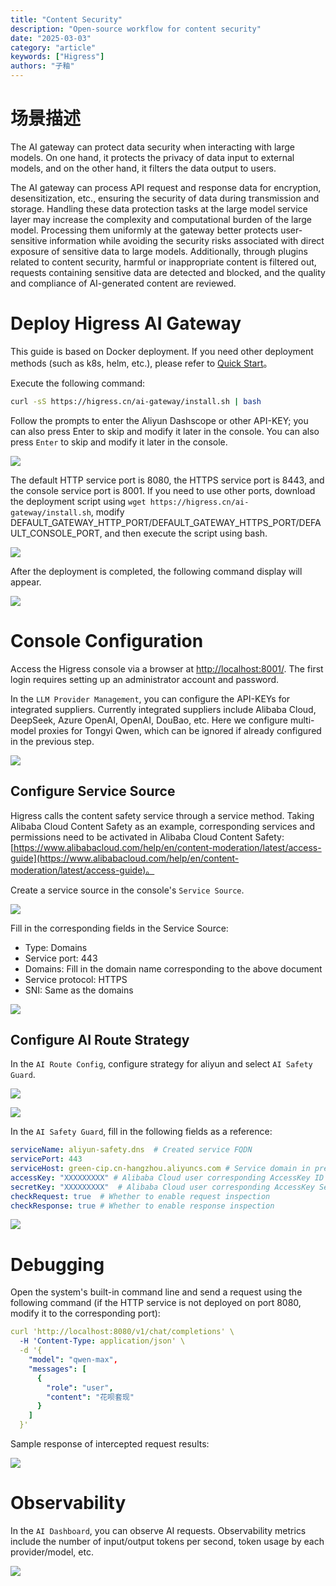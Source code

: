 ```yaml
---
title: "Content Security"
description: "Open-source workflow for content security"
date: "2025-03-03"
category: "article"
keywords: ["Higress"]
authors: "子釉"
---
```

# 场景描述
The AI gateway can protect data security when interacting with large models. On one hand, it protects the privacy of data input to external models, and on the other hand, it filters the data output to users.

The AI gateway can process API request and response data for encryption, desensitization, etc., ensuring the security of data during transmission and storage. Handling these data protection tasks at the large model service layer may increase the complexity and computational burden of the large model. Processing them uniformly at the gateway better protects user-sensitive information while avoiding the security risks associated with direct exposure of sensitive data to large models. Additionally, through plugins related to content security, harmful or inappropriate content is filtered out, requests containing sensitive data are detected and blocked, and the quality and compliance of AI-generated content are reviewed.

# Deploy Higress AI Gateway
This guide is based on Docker deployment. If you need other deployment methods (such as k8s, helm, etc.), please refer to [Quick Start](https://higress.cn/docs/latest/user/quickstart/)。



Execute the following command:

```bash
curl -sS https://higress.cn/ai-gateway/install.sh | bash
```

Follow the prompts to enter the Aliyun Dashscope or other API-KEY; you can also press Enter to skip and modify it later in the console. You can also press `Enter` to skip and modify it later in the console.

![](https://intranetproxy.alipay.com/skylark/lark/0/2025/png/66357218/1741063971166-0b83c7c9-b093-49f1-b38b-145994623f30.png)



The default HTTP service port is 8080, the HTTPS service port is 8443, and the console service port is 8001. If you need to use other ports, download the deployment script using `wget https://higress.cn/ai-gateway/install.sh`, modify DEFAULT_GATEWAY_HTTP_PORT/DEFAULT_GATEWAY_HTTPS_PORT/DEFAULT_CONSOLE_PORT, and then execute the script using bash.

![](https://intranetproxy.alipay.com/skylark/lark/0/2025/png/66357218/1741059869116-ab053c2c-0aaf-451b-8cad-21ac9664c28d.png)



After the deployment is completed, the following command display will appear.

![](https://intranetproxy.alipay.com/skylark/lark/0/2025/png/66357218/1741063935811-ddf2eef7-967d-49a8-92e6-f99613b7dbf7.png)



# Console Configuration
Access the Higress console via a browser at [http://localhost:8001/](http://localhost:8001/). The first login requires setting up an administrator account and password.

In the `LLM Provider Management`, you can configure the API-KEYs for integrated suppliers. Currently integrated suppliers include Alibaba Cloud, DeepSeek, Azure OpenAI, OpenAI, DouBao, etc. Here we configure multi-model proxies for Tongyi Qwen, which can be ignored if already configured in the previous step.

![](https://intranetproxy.alipay.com/skylark/lark/0/2025/png/66357218/1742353878452-5c534a42-df83-4061-8077-22131be501ff.png)



## Configure Service Source
Higress calls the content safety service through a service method. Taking Alibaba Cloud Content Safety as an example, corresponding services and permissions need to be activated in Alibaba Cloud Content Safety: [https://www.alibabacloud.com/help/en/content-moderation/latest/access-guide](https://www.alibabacloud.com/help/en/content-moderation/latest/access-guide)。

Create a service source in the console's `Service Source`.

![](https://intranetproxy.alipay.com/skylark/lark/0/2025/png/66357218/1742385763061-e58ac0cd-7f18-430e-a032-954be26985fa.png)

Fill in the corresponding fields in the Service Source:

+ Type: Domains
+ Service port: 443
+ Domains: Fill in the domain name corresponding to the above document
+ Service protocol: HTTPS
+ SNI: Same as the domains

![](https://intranetproxy.alipay.com/skylark/lark/0/2025/png/66357218/1742385896013-7f3f009e-51f0-4ba4-aace-58c879686ee4.png)



## Configure AI Route Strategy
In the `AI Route Config`, configure strategy for aliyun and select `AI Safety Guard`.

![](https://intranetproxy.alipay.com/skylark/lark/0/2025/png/66357218/1742386104432-4c9e7c62-96b0-4138-b058-0731d56ec3fc.png)

![](https://intranetproxy.alipay.com/skylark/lark/0/2025/png/66357218/1742386205535-743c2ee7-155c-4e34-bb50-ad4c8e97e17a.png)



In the `AI Safety Guard`, fill in the following fields as a reference:

```yaml
serviceName: aliyun-safety.dns	# Created service FQDN
servicePort: 443
serviceHost: green-cip.cn-hangzhou.aliyuncs.com # Service domain in previous step
accessKey: "XXXXXXXXX" # Alibaba Cloud user corresponding AccessKey ID
secretKey: "XXXXXXXXX"  # Alibaba Cloud user corresponding AccessKey Secret
checkRequest: true	# Whether to enable request inspection
checkResponse: true	# Whether to enable response inspection
```

![](https://intranetproxy.alipay.com/skylark/lark/0/2025/png/66357218/1742386681387-5de99c31-8194-4b47-8a03-4cbd5383847d.png)





# Debugging
Open the system's built-in command line and send a request using the following command (if the HTTP service is not deployed on port 8080, modify it to the corresponding port):

```yaml
curl 'http://localhost:8080/v1/chat/completions' \
  -H 'Content-Type: application/json' \
  -d '{
    "model": "qwen-max",
    "messages": [
      {
        "role": "user",
        "content": "花呗套现"
      }
    ]
  }'

```

Sample response of intercepted request results:

![](https://intranetproxy.alipay.com/skylark/lark/0/2025/png/66357218/1741150732225-186b8fba-cfe7-4e59-94bf-d5fc90004bd7.png)



# Observability
In the `AI Dashboard`, you can observe AI requests. Observability metrics include the number of input/output tokens per second, token usage by each provider/model, etc.

![](https://intranetproxy.alipay.com/skylark/lark/0/2025/png/66357218/1742354552167-7efc3978-1942-4935-83ce-fcf3a229e859.png)



